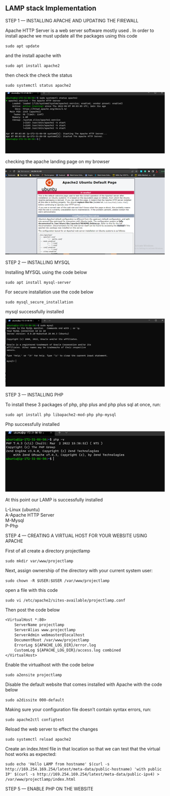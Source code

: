 ## LAMP stack Implementation
STEP 1 — INSTALLING APACHE AND UPDATING THE FIREWALL 

Apache HTTP Server is a web server software mostly used .
In order to install apache we must update all the packages using this code 

`sudo apt update`  

and the install apache with

`sudo apt install apache2`

then check the check the status

`sudo systemctl status apache2`

![Apache Status](./images/Apache_status.PNG)

checking the apache landing page on my browser

![Apache landing page](./images/Landing_page.PNG)


STEP 2 — INSTALLING MYSQL

 Installing MYSQL using the code below 

`sudo apt install mysql-server`

For secure installation use the code below

`sudo mysql_secure_installation`

mysql successfully installed

![mysql](./images/Mysql_installed.PNG)


STEP 3 — INSTALLING PHP

To install these 3 packages of  php, php plus and php plus sql at once, run:

`sudo apt install php libapache2-mod-php php-mysql`

Php successfully installed

![](./images/php_installed.PNG)

At this point our LAMP is successfully installed

L-Linux (ubuntu)  
A-Apache HTTP Server  
M-Mysql  
P-Php


STEP 4 — CREATING A VIRTUAL HOST FOR YOUR WEBSITE USING APACHE

First of all create a directory projectlamp

`sudo mkdir var/www/projectlamp`

Next, assign ownership of the directory with your current system user:

 `sudo chown -R $USER:$USER /var/www/projectlamp`

 open a file with this code 

`sudo vi /etc/apache2/sites-available/projectlamp.conf`

Then post the code below 

```
<VirtualHost *:80>
    ServerName projectlamp
    ServerAlias www.projectlamp 
    ServerAdmin webmaster@localhost
    DocumentRoot /var/www/projectlamp
    ErrorLog ${APACHE_LOG_DIR}/error.log
    CustomLog ${APACHE_LOG_DIR}/access.log combined
</VirtualHost> 
```

Enable the virtualhost with the code below

`sudo a2ensite projectlamp`

Disable the default website that comes installed with Apache with the code below

`sudo a2dissite 000-default`

Making sure your configuration file doesn’t contain syntax errors, run:

`sudo apache2ctl configtest`

Reload the web server  to effect the changes 

`sudo systemctl reload apache2`

Create an index.html file in that location so that we can test that the virtual host works as expected:
```
sudo echo 'Hello LAMP from hostname' $(curl -s http://169.254.169.254/latest/meta-data/public-hostname) 'with public IP' $(curl -s http://169.254.169.254/latest/meta-data/public-ipv4) > /var/www/projectlamp/index.html
```

STEP 5 — ENABLE PHP ON THE WEBSITE








